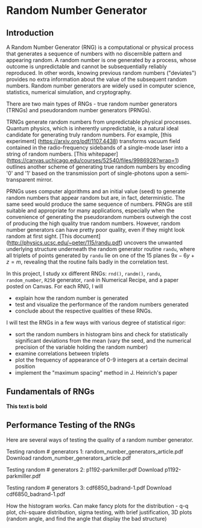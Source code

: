 # Random Number Generator

## Introduction
A Random Number Generator (RNG) is a computational or physical process that generates a sequence of numbers with no discernible pattern and appearing random. A random number is one generated by a process, whose outcome is unpredictable and cannot be subsequentially reliably reproduced. In other words, knowing previous random numbers ("deviates") provides no extra information about the value of the subsequent random numbers. Random number generators are widely used in computer science, statistics, numerical simulation, and cryptography.

There are two main types of RNGs - true random number generators (TRNGs) and pseudorandom number generators (PRNGs). 

TRNGs generate random numbers from unpredictable physical processes. Quantum physics, which is inherently unpredictable, is a natural ideal candidate for generating truly random numbers. For example, [this experiment] (https://arxiv.org/pdf/1107.4438) transforms vacuum field contained in the radio-frequency sidebands of a single-mode laser into a string of random numbers. [This whitepaper] (https://canvas.uchicago.edu/courses/52540/files/9986928?wrap=1) outlines another scheme of generating true random numbers by encoding '0' and '1' based on the transmission port of single-photons upon a semi-transparent mirror. 

PRNGs uses computer algorithms and an initial value (seed) to generate random numbers that appear random but are, in fact, deterministic. The same seed would produce the same sequence of numbers. PRNGs are still suitable and appropriate for many applications, especially when the convenience of generating the pseudorandom numbers outweigh the cost of producing the high quality true random numbers. However, random number generators can have pretty poor quality, even if they might look random at first sight. [This document] (http://physics.ucsc.edu/~peter/115/randu.pdf) uncovers the unwanted underlying structure underneath the random generator routine `randu`, where all triplets of points generated by `randu` lie on one of the 15 planes $9x-6y+z=m$, revealing that the routine fails badly in the correlation test.




In this project, I study xx different RNGs: `rnd()`, `randm()`, `randu`, `random_number`, `R250` generator, `ran0` in Numerical Recipe, and a paper posted on Canvas. For each RNG, I will
- explain how the random number is generated
- test and visualize the performance of the random numbers generated
- conclude about the respective qualities of these RNGs. 

I will test the RNGs in a few ways with various degree of statistical rigor: 
- sort the random numbers in histogram bins and check for statistically significant deviations from the mean (vary the seed, and the numerical precision of the variable holding the random number)
- examine correlations between triplets
- plot the frequency of appearance of 0-9 integers at a certain decimal position
- implement the "maximum spacing" method in J. Heinrich's paper

## Fundamentals of RNGs
**This text is bold**


## Performance Testing of the RNGs
Here are several ways of testing the quality of a random number generator. 

Testing random # generators 1: random_number_generators_article.pdf Download random_number_generators_article.pdf 

Testing random # generators 2: p1192-parkmiller.pdf Download p1192-parkmiller.pdf 

Testing random # generators 3: cdf6850_badrand-1.pdf Download cdf6850_badrand-1.pdf 


How the histogram works. 
Can make fancy plots for the distribution - q-q plot, chi-square distribution, sigma testing, with brief justification, 3D plots (random angle, and find the angle that display the bad structure) 
